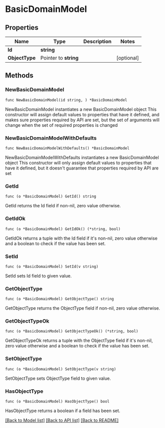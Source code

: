 # BasicDomainModel

## Properties

Name | Type | Description | Notes
------------ | ------------- | ------------- | -------------
**Id** | **string** |  | 
**ObjectType** | Pointer to **string** |  | [optional] 

## Methods

### NewBasicDomainModel

`func NewBasicDomainModel(id string, ) *BasicDomainModel`

NewBasicDomainModel instantiates a new BasicDomainModel object
This constructor will assign default values to properties that have it defined,
and makes sure properties required by API are set, but the set of arguments
will change when the set of required properties is changed

### NewBasicDomainModelWithDefaults

`func NewBasicDomainModelWithDefaults() *BasicDomainModel`

NewBasicDomainModelWithDefaults instantiates a new BasicDomainModel object
This constructor will only assign default values to properties that have it defined,
but it doesn't guarantee that properties required by API are set

### GetId

`func (o *BasicDomainModel) GetId() string`

GetId returns the Id field if non-nil, zero value otherwise.

### GetIdOk

`func (o *BasicDomainModel) GetIdOk() (*string, bool)`

GetIdOk returns a tuple with the Id field if it's non-nil, zero value otherwise
and a boolean to check if the value has been set.

### SetId

`func (o *BasicDomainModel) SetId(v string)`

SetId sets Id field to given value.


### GetObjectType

`func (o *BasicDomainModel) GetObjectType() string`

GetObjectType returns the ObjectType field if non-nil, zero value otherwise.

### GetObjectTypeOk

`func (o *BasicDomainModel) GetObjectTypeOk() (*string, bool)`

GetObjectTypeOk returns a tuple with the ObjectType field if it's non-nil, zero value otherwise
and a boolean to check if the value has been set.

### SetObjectType

`func (o *BasicDomainModel) SetObjectType(v string)`

SetObjectType sets ObjectType field to given value.

### HasObjectType

`func (o *BasicDomainModel) HasObjectType() bool`

HasObjectType returns a boolean if a field has been set.


[[Back to Model list]](../README.md#documentation-for-models) [[Back to API list]](../README.md#documentation-for-api-endpoints) [[Back to README]](../README.md)


